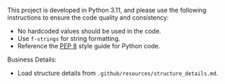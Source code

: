 This project is developed in Python 3.11, and please use the following instructions to ensure the code quality and consistency:

- No hardcoded values should be used in the code.
- Use `f-strings` for string formatting.
- Reference the [PEP 8](https://www.python.org/dev/peps/pep-0008/) style guide for Python code.

Business Details:
- Load structure details from `.github/resources/structure_details.md`.
